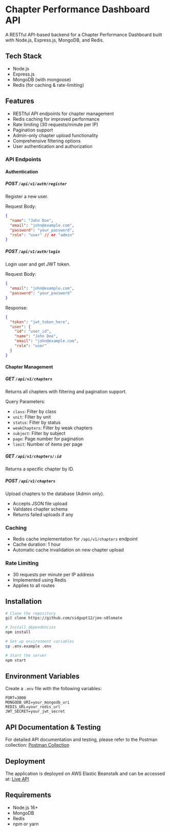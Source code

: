 # Chapter Performance Dashboard API

A RESTful API-based backend for a Chapter Performance Dashboard built with Node.js, Express.js, MongoDB, and Redis.

## Tech Stack

- Node.js
- Express.js
- MongoDB (with mongoose)
- Redis (for caching & rate-limiting)

## Features

- RESTful API endpoints for chapter management
- Redis caching for improved performance
- Rate limiting (30 requests/minute per IP)
- Pagination support
- Admin-only chapter upload functionality
- Comprehensive filtering options
- User authentication and authorization

### API Endpoints

#### Authentication

##### POST `/api/v1/auth/register`
Register a new user.

Request Body:
```json
{
  "name": "John Doe",
  "email": "john@example.com",
  "password": "your_password",
  "role": "user" // or "admin"
}
```

##### POST `/api/v1/auth/login`
Login user and get JWT token.

Request Body:
```json
{
  "email": "john@example.com",
  "password": "your_password"
}
```

Response:
```json
{
  "token": "jwt_token_here",
  "user": {
    "id": "user_id",
    "name": "John Doe",
    "email": "john@example.com",
    "role": "user"
  }
}
```

#### Chapter Management

##### GET `/api/v1/chapters`
Returns all chapters with filtering and pagination support.

Query Parameters:
- `class`: Filter by class
- `unit`: Filter by unit
- `status`: Filter by status
- `weakChapters`: Filter by weak chapters
- `subject`: Filter by subject
- `page`: Page number for pagination
- `limit`: Number of items per page

##### GET `/api/v1/chapters/:id`
Returns a specific chapter by ID.

##### POST `/api/v1/chapters`
Upload chapters to the database (Admin only).
- Accepts JSON file upload
- Validates chapter schema
- Returns failed uploads if any

### Caching

- Redis cache implementation for `/api/v1/chapters` endpoint
- Cache duration: 1 hour
- Automatic cache invalidation on new chapter upload

### Rate Limiting

- 30 requests per minute per IP address
- Implemented using Redis
- Applies to all routes

## Installation

```bash
# Clone the repository
git clone https://github.com/sidgupt12/jee-s0lomate

# Install dependencies
npm install

# Set up environment variables
cp .env.example .env

# Start the server
npm start
```

## Environment Variables

Create a `.env` file with the following variables:

```env
PORT=3000
MONGODB_URI=your_mongodb_uri
REDIS_URL=your_redis_url
JWT_SECRET=your_jwt_secret
```

## API Documentation & Testing

For detailed API documentation and testing, please refer to the Postman collection:
[Postman Collection](https://www.postman.com/sinners-2106/workspace/solomate-public/request/39945266-0b7a7954-e00f-4200-870e-7f0706bf0baa?action=share&creator=39945266&ctx=documentation)

## Deployment

The application is deployed on AWS Elastic Beanstalk and can be accessed at:
[Live API](http://s0lomate-mathongo-env.eba-cupm4egm.ap-south-1.elasticbeanstalk.com/)

## Requirements

- Node.js 16+
- MongoDB
- Redis
- npm or yarn
